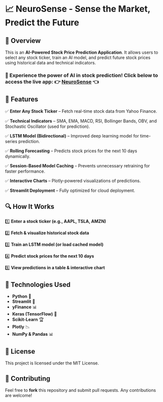 # 📈 NeuroSense - Sense the Market, Predict the Future

## 🚀 Overview
This is an **AI-Powered Stock Price Prediction Application**. It allows users to select any stock ticker, train an AI model, and predict future stock prices using historical data and technical indicators.

### 🔗 Experience the power of AI in stock prediction! Click below to access the live app: 👉 [NeuroSense](https://neurosense.streamlit.app/) 👈

## 🎯 Features
✅ **Enter Any Stock Ticker** – Fetch real-time stock data from Yahoo Finance.

✅ **Technical Indicators** – SMA, EMA, MACD, RSI, Bollinger Bands, OBV, and Stochastic Oscillator (used for prediction).

✅ **LSTM Model (Bidirectional)** – Improved deep learning model for time-series prediction.

✅ **Rolling Forecasting** – Predicts stock prices for the next 10 days dynamically.

✅ **Session-Based Model Caching** – Prevents unnecessary retraining for faster performance.

✅ **Interactive Charts** – Plotly-powered visualizations of predictions.

✅ **Streamlit Deployment** – Fully optimized for cloud deployment.

## 🔍 How It Works
1️⃣ **Enter a stock ticker (e.g., AAPL, TSLA, AMZN)**  

2️⃣ **Fetch & visualize historical stock data**  

3️⃣ **Train an LSTM model (or load cached model)**  

4️⃣ **Predict stock prices for the next 10 days**  

5️⃣ **View predictions in a table & interactive chart**  

## 📌 Technologies Used
- **Python** 🐍
- **Streamlit** 🎈
- **yFinance** 📊
- **Keras (TensorFlow)** 🤖
- **Scikit-Learn** 🏆
- **Plotly** 📉
- **NumPy & Pandas** 📊

## 📜 License
This project is licensed under the MIT License.

## 🤝 Contributing
Feel free to **fork** this repository and submit pull requests. Any contributions are welcome!
